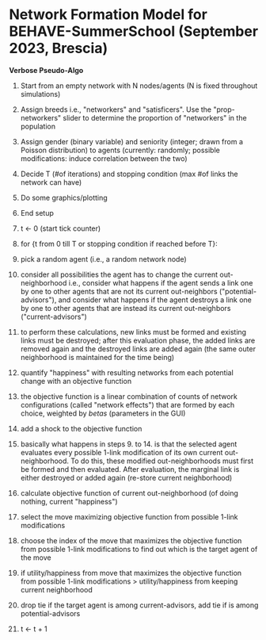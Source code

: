 # Network Formation Model for BEHAVE-SummerSchool (September 2023, Brescia) 

**Verbose Pseudo-Algo**

1. Start from an empty network with N nodes/agents (N is fixed throughout simulations)
2. Assign breeds i.e., "networkers" and "satisficers". Use the "prop-networkers" slider to determine the proportion of "networkers" in
   the population
3. Assign gender (binary variable) and seniority (integer; drawn from a Poisson distribution) to agents (currently: randomly; possible modifications: induce correlation between the two)
4. Decide T (#of iterations) and stopping condition (max #of links the network can have)
5. Do some graphics/plotting
6. End setup

7. t <- 0 (start tick counter)
8. for {t from 0 till T or stopping condition if reached before T}:
9. pick a random agent (i.e., a random network node)
10. consider all possibilities the agent has to change the current out-neighborhood i.e., consider what happens if the agent sends a link one by one to other agents that are not its current out-neighbors ("potential-advisors"), and consider what happens if the agent destroys a link one by one to other agents that are instead its current out-neighbors ("current-advisors")
11. to perform these calculations, new links must be formed and existing links must be destroyed; after this evaluation phase, the added links are removed again and the destroyed links are added again (the same outer neighborhood is maintained for the time being)
12. quantify "happiness" with resulting networks from each potential change with an objective function
13. the objective function is a linear combination of counts of network configurations (called "network effects") that are formed by each choice, weighted by _betas_ (parameters in the GUI)
14. add a shock to the objective function
15. basically what happens in steps 9. to 14. is that the selected agent evaluates every possible 1-link modification of its own current out-neighborhood. To do this, these modified out-neighborhoods must first be formed and then evaluated. After evaluation, the marginal link is either destroyed or added again (re-store current neighborhood)
16. calculate objective function of current out-neighborhood (of doing nothing, current "happiness")
17. select the move maximizing objective function from possible 1-link modifications
18. choose the index of the move that maximizes the objective function from possible 1-link modifications to find out which is the target agent of the move
19. if utility/happiness from move that maximizes the objective function from possible 1-link modifications > utility/happiness from keeping current neighborhood
20. drop tie if the target agent is among current-advisors, add tie if is among potential-advisors
21. t <- t + 1

